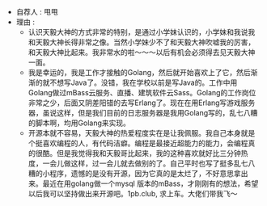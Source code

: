 * 自荐人 : 甩甩
* 理由 : 
    * 认识天毅大神的方式非常的特别，是通过小学妹认识的，小学妹和我说我和天毅大神长得非常之像。当然小学妹少不了和天毅大神吹嘘我的厉害，和天毅大神比起来。我非常水的啦～～～以后有机会必须得去见天毅大神一面。
    * 我是幸运的，我是工作才接触的Golang，然后就开始喜欢上了它，然后渐渐的就不想写Java了。没错，我在学校以前是写Java的。工作中用Golang做过mBass云服务、直播、建筑软件云Sass。Golang的工作岗位非常之少，后面又阴差阳错的去写Erlang了。现在在用Erlang写游戏服务器，虽说这样，但是我们目前的日志服务器是我用Golang写的，乱七八糟的脚本啊，均用Golang来实现。
    * 开源本就不容易，天毅大神的热爱程度实在是让我佩服。我自己本身就是个挺喜欢编程的人，有代码洁癖。编程是最接近超能力的能力，会编程真的很酷。但是我觉得我和天毅哥比起来，我的这种喜欢就好比三分钟热度，一会儿做这样，过一会儿就去做别的了。自己平时也写了挺多乱七八糟的小程序，遗憾的是没有开源，因为它真的是太烂了，不好意思拿出来。最近在用golang做一个mysql 版本的mBass，才刚刚有的想法，希望以后我可以坚持做出来开源吧。1pb.club, 求上车。大佬们带我飞～